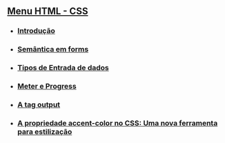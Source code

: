 

## [Menu HTML - CSS](../readme-HTML.md)

- ### [Introdução](intrudocao.md)

- ### [Semântica em forms](semantica-form.md)

- ### [Tipos de Entrada de dados](tipos-entrada-dados.md)

- ### [Meter e Progress](meter-progress.md)

- ### [A tag output](output.md)

- ### [A propriedade accent-color no CSS: Uma nova ferramenta para estilização](accent-color.md)